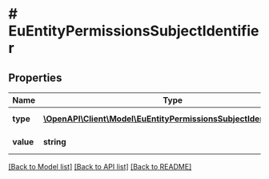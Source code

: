 # # EuEntityPermissionsSubjectIdentifier

## Properties

Name | Type | Description | Notes
------------ | ------------- | ------------- | -------------
**type** | [**\OpenAPI\Client\Model\EuEntityPermissionsSubjectIdentifierType**](EuEntityPermissionsSubjectIdentifierType.md) | Typ identyfikatora. |
**value** | **string** | Wartość identyfikatora. |

[[Back to Model list]](../../README.md#models) [[Back to API list]](../../README.md#endpoints) [[Back to README]](../../README.md)
